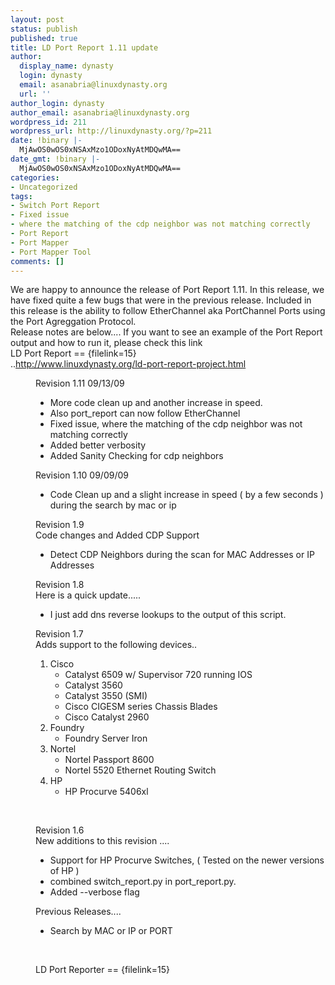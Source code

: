 ```yaml
---
layout: post
status: publish
published: true
title: LD Port Report 1.11 update
author:
  display_name: dynasty
  login: dynasty
  email: asanabria@linuxdynasty.org
  url: ''
author_login: dynasty
author_email: asanabria@linuxdynasty.org
wordpress_id: 211
wordpress_url: http://linuxdynasty.org/?p=211
date: !binary |-
  MjAwOS0wOS0xNSAxMzo1ODoxNyAtMDQwMA==
date_gmt: !binary |-
  MjAwOS0wOS0xNSAxMzo1ODoxNyAtMDQwMA==
categories:
- Uncategorized
tags:
- Switch Port Report
- Fixed issue
- where the matching of the cdp neighbor was not matching correctly
- Port Report
- Port Mapper
- Port Mapper Tool
comments: []
---
```

<div>We are happy to announce the release of Port Report 1.11. In this release, we have fixed quite a few bugs that were in the previous release. Included in this release is the ability to follow EtherChannel aka PortChannel Ports using the Port Agreggation Protocol.<br />
Release notes are below.... If you want to see an example of the Port Report output and how to run it, please check this link</div>
<div>LD Port Report == {filelink=15}</div>
<div>..<a href="ld-port-report-project.html">http://www.linuxdynasty.org/ld-port-report-project.html</a></p>
</div>
<div>
<dl>
<dd>Revision 1.11 09/13/09</p>
<ul>
<li>More code clean up and another increase in speed.</li>
<li>Also port_report can now follow EtherChannel</li>
<li>Fixed issue, where the matching of the cdp neighbor was not matching correctly</li>
<li>Added better verbosity</li>
<li>Added Sanity Checking for cdp neighbors</li>
</ul>
<p>Revision 1.10 09/09/09</p>
<ul>
<li>Code Clean up and a slight increase in speed ( by a few seconds ) during the search by mac or ip</li>
</ul>
<p>Revision 1.9<br />
Code changes and Added CDP Support</p>
<ul>
<li>Detect CDP Neighbors during the scan for MAC Addresses or IP Addresses</li>
</ul>
<p>Revision 1.8<br />
Here is a quick update.....</p>
<ul>
<li>I just add dns reverse lookups to the output of this script.</li>
</ul>
<p>Revision 1.7<br />
Adds support to the following devices..</p>
<ol>
<li>Cisco
<ul>
<li>Catalyst 6509 w/ Supervisor 720 running IOS</li>
<li>Catalyst 3560</li>
<li>Catalyst 3550 (SMI)</li>
<li>Cisco CIGESM series Chassis Blades</li>
<li>Cisco Catalyst 2960</li>
</ul>
</li>
<li>Foundry
<ul>
<li>Foundry Server Iron</li>
</ul>
</li>
<li>Nortel
<ul>
<li>Nortel Passport 8600</li>
<li>Nortel 5520 Ethernet Routing Switch</li>
</ul>
</li>
<li>HP
<ul>
<li>HP Procurve 5406xl</li>
</ul>
</li>
</ol>
<p>&nbsp;</p>
<p>Revision 1.6<br />
New additions to this revision ....</p>
<ul>
<li>Support for HP Procurve Switches, ( Tested on the newer versions of HP )</li>
<li>combined switch_report.py in port_report.py.</li>
<li>Added --verbose flag</li>
</ul>
<p>Previous Releases....</p>
<ul>
<li>Search by MAC or IP or PORT</li>
</ul>
<p>&nbsp;</p>
<p>LD Port Reporter == {filelink=15}</p>
</dd>
</dl>
</div>
